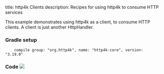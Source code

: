 title: http4k Clients
description: Recipes for using http4k to consume HTTP services

This example demonstrates using http4k as a client, to consume HTTP clients. A client is just another HttpHandler.

### Gradle setup
```
    compile group: "org.http4k", name: "http4k-core", version: "3.19.0"
```

### Code [<img class="octocat" src="/img/octocat-32.png"/>](https://github.com/http4k/http4k/blob/master/src/docs/cookbook/client_as_a_function/example.kt)
<script src="https://gist-it.appspot.com/https://github.com/http4k/http4k/blob/master/src/docs/cookbook/client_as_a_function/example.kt"></script>

